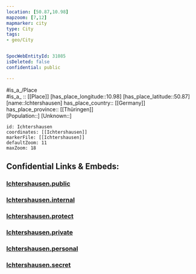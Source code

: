 ```yaml
---
location: [50.87,10.98] 
mapzoom: [7,12] 
mapmarker: city 
type: City
tags:
- geo/City


SpocWebEntityId: 31085
isDeleted: false
confidential: public

---
```

#is_a_/Place  
#is_a_ :: [[Place]] 
[has_place_longitude::10.98] 
[has_place_latitude::50.87] 
[name::Ichtershausen] 
has_place_country:: [[Germany]]  
has_place_province:: [[Thüringen]]  
[Population::] 
[Unknown::] 


```leaflet
id: Ichtershausen
coordinates: [[Ichtershausen]] 
markerFile: [[Ichtershausen]] 
defaultZoom: 11 
maxZoom: 18
```


## Confidential Links & Embeds: 

### [Ichtershausen.public](/_public/\Earth\Continent\Europe\Europe~Central\Germany\Germany~East\Thüringen\counties~TH\Ilm-Kreis\cities~Ilm-Kreis\Amt_Wachsenburg\CityIchtershausen.public.md) 

### [Ichtershausen.internal](/_internal/\Earth\Continent\Europe\Europe~Central\Germany\Germany~East\Thüringen\counties~TH\Ilm-Kreis\cities~Ilm-Kreis\Amt_Wachsenburg\CityIchtershausen.internal.md) 

### [Ichtershausen.protect](/_protect/\Earth\Continent\Europe\Europe~Central\Germany\Germany~East\Thüringen\counties~TH\Ilm-Kreis\cities~Ilm-Kreis\Amt_Wachsenburg\CityIchtershausen.protect.md) 

### [Ichtershausen.private](/_private/\Earth\Continent\Europe\Europe~Central\Germany\Germany~East\Thüringen\counties~TH\Ilm-Kreis\cities~Ilm-Kreis\Amt_Wachsenburg\CityIchtershausen.private.md) 

### [Ichtershausen.personal](/_personal/\Earth\Continent\Europe\Europe~Central\Germany\Germany~East\Thüringen\counties~TH\Ilm-Kreis\cities~Ilm-Kreis\Amt_Wachsenburg\CityIchtershausen.personal.md) 

### [Ichtershausen.secret](/_secret/\Earth\Continent\Europe\Europe~Central\Germany\Germany~East\Thüringen\counties~TH\Ilm-Kreis\cities~Ilm-Kreis\Amt_Wachsenburg\CityIchtershausen.secret.md)

